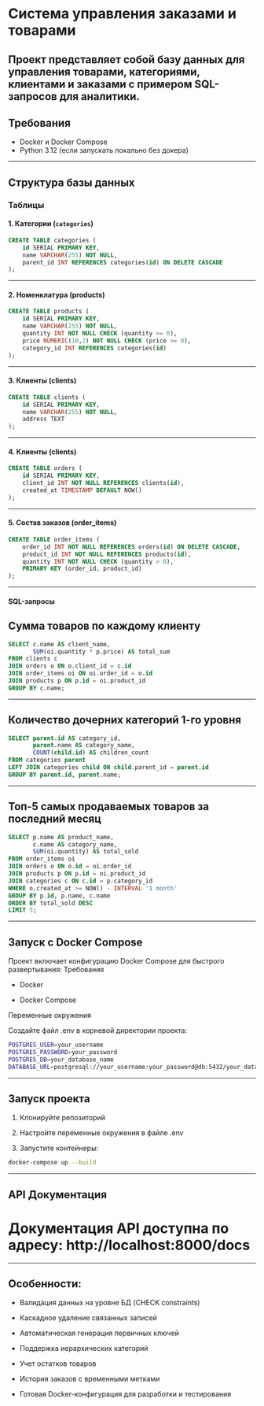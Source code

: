 # Система управления заказами и товарами

Проект представляет собой базу данных для управления товарами, категориями, клиентами и заказами с примером SQL-запросов для аналитики.
---

## Требования

- Docker и Docker Compose  
- Python 3.12 (если запускать локально без докера)

---
## Структура базы данных

### Таблицы

#### 1. Категории (`categories`)
```sql
CREATE TABLE categories (
    id SERIAL PRIMARY KEY,
    name VARCHAR(255) NOT NULL,
    parent_id INT REFERENCES categories(id) ON DELETE CASCADE
);
```
---

#### 2. Номенклатура (products)
```sql
CREATE TABLE products (
    id SERIAL PRIMARY KEY,
    name VARCHAR(255) NOT NULL,
    quantity INT NOT NULL CHECK (quantity >= 0),
    price NUMERIC(10,2) NOT NULL CHECK (price >= 0),
    category_id INT REFERENCES categories(id)
);
```
---

#### 3. Клиенты (clients)
```sql
CREATE TABLE clients (
    id SERIAL PRIMARY KEY,
    name VARCHAR(255) NOT NULL,
    address TEXT
);
```
---

#### 4. Клиенты (clients)
```sql
CREATE TABLE orders (
    id SERIAL PRIMARY KEY,
    client_id INT NOT NULL REFERENCES clients(id),
    created_at TIMESTAMP DEFAULT NOW()
);
```
---

#### 5. Состав заказов (order_items)
```sql
CREATE TABLE order_items (
    order_id INT NOT NULL REFERENCES orders(id) ON DELETE CASCADE,
    product_id INT NOT NULL REFERENCES products(id),
    quantity INT NOT NULL CHECK (quantity > 0),
    PRIMARY KEY (order_id, product_id)
);
```
---

#### SQL-запросы
## Сумма товаров по каждому клиенту
```sql
SELECT c.name AS client_name,
       SUM(oi.quantity * p.price) AS total_sum
FROM clients c
JOIN orders o ON o.client_id = c.id
JOIN order_items oi ON oi.order_id = o.id
JOIN products p ON p.id = oi.product_id
GROUP BY c.name;
```
---

## Количество дочерних категорий 1-го уровня
```sql
SELECT parent.id AS category_id,
       parent.name AS category_name,
       COUNT(child.id) AS children_count
FROM categories parent
LEFT JOIN categories child ON child.parent_id = parent.id
GROUP BY parent.id, parent.name;
```
---

## Топ-5 самых продаваемых товаров за последний месяц
```sql
SELECT p.name AS product_name,
       c.name AS category_name,
       SUM(oi.quantity) AS total_sold
FROM order_items oi
JOIN orders o ON o.id = oi.order_id
JOIN products p ON p.id = oi.product_id
JOIN categories c ON c.id = p.category_id
WHERE o.created_at >= NOW() - INTERVAL '1 month'
GROUP BY p.id, p.name, c.name
ORDER BY total_sold DESC
LIMIT 5;
```

---

##  Запуск с Docker Compose

Проект включает конфигурацию Docker Compose для быстрого развертывания:
Требования

- Docker

- Docker Compose

Переменные окружения

Создайте файл .env в корневой директории проекта:

```bash
POSTGRES_USER=your_username
POSTGRES_PASSWORD=your_password
POSTGRES_DB=your_database_name
DATABASE_URL=postgresql://your_username:your_password@db:5432/your_database_name
```
---

## Запуск проекта

1. Клонируйте репозиторий

2. Настройте переменные окружения в файле .env

3. Запустите контейнеры:

```bash
docker-compose up --build
```

---

## API Документация

# Документация API доступна по адресу: http://localhost:8000/docs

---

## Особенности:

- Валидация данных на уровне БД (CHECK constraints)

-  Каскадное удаление связанных записей

-  Автоматическая генерация первичных ключей

-  Поддержка иерархических категорий

-  Учет остатков товаров

-  История заказов с временными метками

-  Готовая Docker-конфигурация для разработки и тестирования
